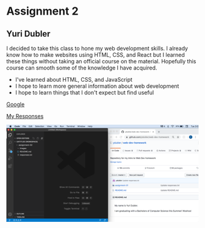 # Assignment 2

## Yuri Dubler

I decided to take this class to hone my web development skills. I already know how to make websites using HTML, CSS, and React but I learned these things without taking an official course on the material. Hopefully this course can smooth some of the knowledge I have acquired.

- I've learned about HTML, CSS, and JavaScript
- I hope to learn more general information about web development
- I hope to learn things that I don't expect but find useful

[Google](http://google.com)

[My Responses](./responses.txt)

![My Screenshot](./images/screenshot.png)
